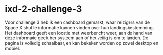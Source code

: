 # ixd-2-challenge-3

Voor challenge 3 heb ik een dashboard gemaakt, waar reizigers van de Space X shuttle informatie kunnen vinden over hun landingsbestemming.
Het dashboard geeft een locatie met weerbericht weer, aan de hand van deze informatie geeft het systeem aan of het veilig is om te landen.
De pagina is volledig schaalbaar, en kan bekeken worden op zowel desktop en mobiel.
